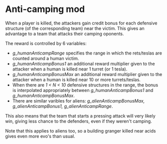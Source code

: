 Anti-camping mod
================

When a player is killed, the attackers gain credit bonus for each defensive structure (of the corresponding team) near the victim. This gives an advantage to a team that attacks their camping oponents.

The reward is controlled by 6 variables:
 - *g_humanAnticampRange* specifies the range in which the rets/teslas are counted around a human victim.
 - *g_humanAnticampBonus1* an additional reward multiplier given to the attacker when a human is killed near 1 turret (or 1 tesla).
 - *g_humanAnticampBonusMax* an additional reward multiplier given to the attacker when a human is killed near 10 or more turrets/teslas. 
 - When there are *1 < N < 10* defensive structures in the range, the bonus is interpolated appropriately between *g_humanAnticampBonus1* and *g_humanAnticampBonusMax*.
 - There are similar varibles for aliens: *g_alienAnticampBonusMax, g_alienAnticampBonus1, g_alienAnticampRange*.

This also means that the team that starts a pressing attack will very likely win, giving less chance to the defenders, even if they weren't camping.

Note that this applies to aliens too, so a building granger killed near acids gives even more evo's than usual.
